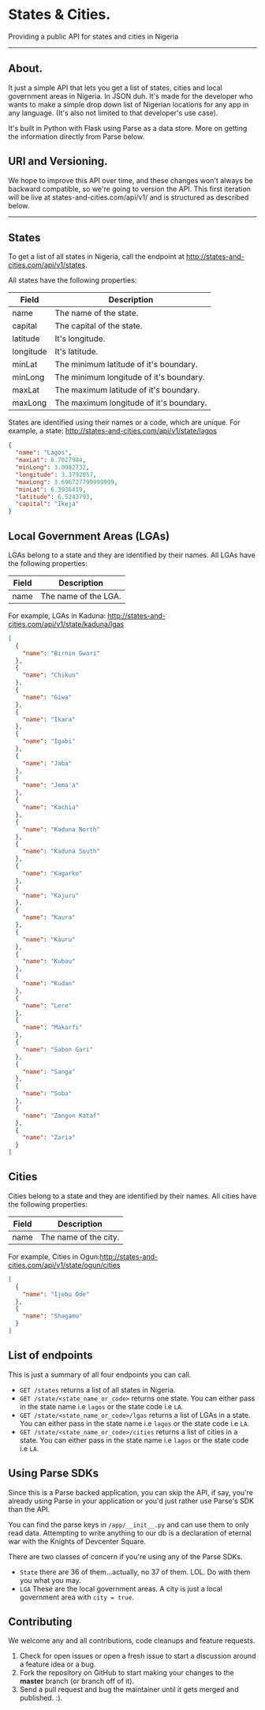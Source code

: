 States & Cities.
===================


Providing a public API for states and cities in Nigeria


----------

About.
-------------

It just a simple API that lets you get a list of states, cities and local government areas in Nigeria. In JSON duh. It's made for the developer who wants to make a simple drop down list of Nigerian locations for any app in any language. (It's also not limited to that developer's use case).

It's built in Python with Flask using Parse as a data store.
More on getting the information directly from Parse below.


URI and Versioning.
-------------

We hope to improve this API over time, and these changes won't always be backward compatible, so we're going to version the API. This first iteration will be live at states-and-cities.com/api/v1/ and is structured as described below.


----------


## States

To get a list of all states in Nigeria, call the endpoint at http://states-and-cities.com/api/v1/states.

All states have the following properties:

Field | Description
------|------------
name | The name of the state.
capital | The capital of the state.
latitude | It's longitude.
longitude | It's latitude.
minLat | The minimum latitude of it's boundary.
minLong | The minimum longitude of it's boundary.
maxLat | The maximum latitude of it's boundary.
maxLong | The maximum longitude of it's boundary.


States are identified using their names or a code, which are unique.
For example, a state: http://states-and-cities.com/api/v1/state/lagos

```json
{
  "name": "Lagos",
  "maxLat": 6.7027984,
  "minLong": 3.0982732,
  "longitude": 3.3792057,
  "maxLong": 3.696727799999999,
  "minLat": 6.3936419,
  "latitude": 6.5243793,
  "capital": "Ikeja"
}
```



## Local Government Areas (LGAs)

LGAs belong to a state and they are identified by their names. 
All LGAs have the following properties:

Field | Description
------|------------
name | The name of the LGA.

For example, LGAs in Kaduna: http://states-and-cities.com/api/v1/state/kaduna/lgas

```json
[
  {
    "name": "Birnin Gwari"
  },
  {
    "name": "Chikun"
  },
  {
    "name": "Giwa"
  },
  {
    "name": "Ikara"
  },
  {
    "name": "Igabi"
  },
  {
    "name": "Jaba"
  },
  {
    "name": "Jema'a"
  },
  {
    "name": "Kachia"
  },
  {
    "name": "Kaduna North"
  },
  {
    "name": "Kaduna South"
  },
  {
    "name": "Kagarko"
  },
  {
    "name": "Kajuru"
  },
  {
    "name": "Kaura"
  },
  {
    "name": "Kauru"
  },
  {
    "name": "Kubau"
  },
  {
    "name": "Kudan"
  },
  {
    "name": "Lere"
  },
  {
    "name": "Makarfi"
  },
  {
    "name": "Sabon Gari"
  },
  {
    "name": "Sanga"
  },
  {
    "name": "Soba"
  },
  {
    "name": "Zangon Kataf"
  },
  {
    "name": "Zaria"
  }
]
```



## Cities

Cities belong to a state and they are identified by their names.
All cities have the following properties:

Field | Description
------|------------
name | The name of the city.

For example, Cities in Ogun:http://states-and-cities.com/api/v1/state/ogun/cities

```json
[
  {
    "name": "Ijebu Ode"
  },
  {
    "name": "Shagamu"
  }
]
```


List of endpoints
-------------

This is just a summary of all four endpoints you can call.
- `GET /states` returns a list of all states in Nigeria.
- `GET /state/<state_name_or_code>` returns one state. You can either pass in the state name i.e `lagos` or the state code i.e `LA`.
- `GET /state/<state_name_or_code>/lgas` returns a list of LGAs in a state. You can either pass in the state name i.e `lagos` or the state code i.e `LA`.
- `GET /state/<state_name_or_code>/cities` returns a list of cities in a state. You can either pass in the state name i.e `lagos` or the state code i.e `LA`.


Using Parse SDKs
--------------------

Since this is a Parse backed application, you can skip the API, if say, you're already using Parse in your application or you'd just rather use Parse's SDK than the API.

You can find the parse keys in `/app/__init__.py` and can use them to only read data. Attempting to write anything to our db is a declaration of eternal war with the Knights of Devcenter Square.

There are two classes of concern if you're using any of the Parse SDKs.
- `State` there are 36 of them...actually, no 37 of them. LOL. Do with them you what you may.
- `LGA` These are the local government areas. A city is just a local government area with `city = true`.


Contributing
--------------------

We welcome any and all contributions, code cleanups and feature requests.

1. Check for open issues or open a fresh issue to start a discussion around a feature idea or a bug.
2. Fork the repository on GitHub to start making your changes to the **master** branch (or branch off of it).
3. Send a pull request and bug the maintainer until it gets merged and published. :).

